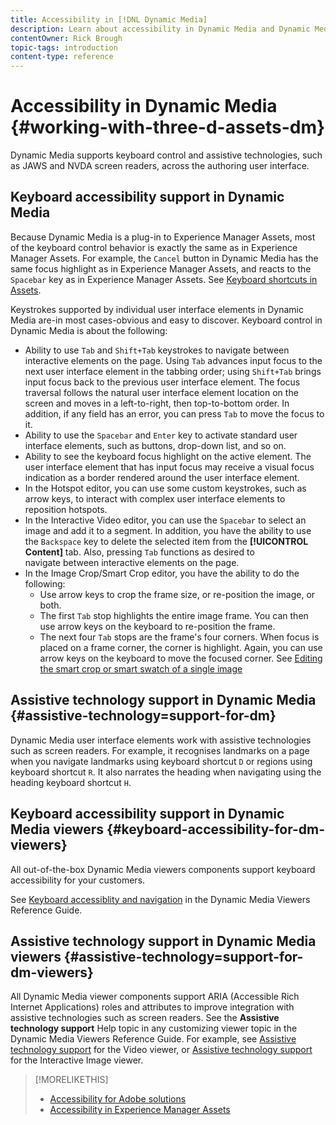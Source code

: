 ```yaml
---
title: Accessibility in [!DNL Dynamic Media]
description: Learn about accessibility in Dynamic Media and Dynamic Media Viewers
contentOwner: Rick Brough
topic-tags: introduction
content-type: reference
---
```


# Accessibility in Dynamic Media {#working-with-three-d-assets-dm}

Dynamic Media supports keyboard control and assistive technologies, such as JAWS and NVDA screen readers, across the authoring user interface.

## Keyboard accessibility support in Dynamic Media

Because Dynamic Media is a plug-in to Experience Manager Assets, most of the keyboard control behavior is exactly the same as in Experience Manager Assets. For example, the `Cancel` button in Dynamic Media has the same focus highlight as in Experience Manager Assets, and reacts to the `Spacebar` key as in Experience Manager Assets. See [Keyboard shortcuts in Assets](/help/assets/accessibility.md#keyboard-shortcuts).

Keystrokes supported by individual user interface elements in Dynamic Media are-in most cases-obvious and easy to discover. Keyboard control in Dynamic Media is about the following:

* Ability to use `Tab` and `Shift+Tab` keystrokes to navigate between interactive elements on the page.
Using `Tab` advances input focus to the next user interface element in the tabbing order; using `Shift+Tab` brings input focus back to the previous user interface element. 
The focus traversal follows the natural user interface element location on the screen and moves in a left-to-right, then top-to-bottom order. In addition, if any field has an error, you can press `Tab` to move the focus to it.
* Ability to use the `Spacebar` and `Enter` key to activate standard user interface elements, such as buttons, drop-down list, and so on.
* Ability to see the keyboard focus highlight on the active element. The user interface element that has input focus may receive a visual focus indication as a border rendered around the user interface element.
* In the Hotspot editor, you can use some custom keystrokes, such as arrow keys, to interact with complex user interface elements to reposition hotspots. 
* In the Interactive Video editor, you can use the `Spacebar` to select an image and add it to a segment. In addition, you have the ability to use the `Backspace` key to delete the selected item from the **[!UICONTROL Content]** tab. Also, pressing `Tab` functions as desired to navigate between interactive elements on the page.
* In the Image Crop/Smart Crop editor, you have the ability to do the following:
  * Use arrow keys to crop the frame size, or re-position the image, or both.
  * The first `Tab` stop highlights the entire image frame. You can then use arrow keys on the keyboard to re-position the frame.
  * The next four `Tab` stops are the frame's four corners. When focus is placed on a frame corner, the corner is highlight. Again, you can use arrow keys on the keyboard to move the focused corner.
  See [Editing the smart crop or smart swatch of a single image](/help/assets/dynamic-media/image-profiles.md#editing-the-smart-crop-or-smart-swatch-of-a-single-image)

<!-- Keyboarding is the same because Dynamic Media is using the same UI library (Coral 3 (AEM 6.5) or Coral Spectrum (in Skyline)) as entire AEM Assets.  -->

<!-- In the Hotspot editor, Dynamic Media lets you use arrow keys to control the position of a hot spot. See [Carousel Banners](/help/assets/dynamic-media/carousel-banners.md##adding-hotspots-or-image-maps-to-an-image-banner) or [Interactive Images](/help/assets/dynamic-media/interactive-images.md#adding-hotspots-to-an-image-banner)  --> 

 <!-- I think we should definitely mention this in the DM-specific area of documentation for keyboard support. -->

<!-- I would not get into much of details of specific keyboard support logic of these editors. One of the reasons - chances are that accessibility support will receive Phase2-like attention, with more holistic approach. -->

## Assistive technology support in Dynamic Media {#assistive-technology=support-for-dm}

Dynamic Media user interface elements work with assistive technologies such as screen readers. For example, it recognises landmarks on a page when you navigate landmarks using keyboard shortcut `D` or regions using keyboard shortcut `R`. It also narrates the heading when navigating using the heading keyboard shortcut `H`.

## Keyboard accessibility support in Dynamic Media viewers {#keyboard-accessibility-for-dm-viewers}

All out-of-the-box Dynamic Media viewers components support keyboard accessibility for your customers.

See [Keyboard accessiblity and navigation](https://docs.adobe.com/content/help/en/dynamic-media-developer-resources/library/c-keyboard-accessibility.html) in the Dynamic Media Viewers Reference Guide.

## Assistive technology support in Dynamic Media viewers {#assistive-technology=support-for-dm-viewers}

All Dynamic Media viewer components support ARIA (Accessible Rich Internet Applications) roles and attributes to improve integration with assistive technologies such as screen readers.
See the **Assistive technology support** Help topic in any customizing viewer topic in the Dynamic Media Viewers Reference Guide. For example, see [Assistive technology support](https://docs.adobe.com/content/help/en/dynamic-media-developer-resources/library/viewers-aem-assets-dmc/video/r-html5-video-viewer-20-assistive.html) for the Video viewer, or [Assistive technology support](https://experienceleague.adobe.com/docs/dynamic-media-developer-resources/library/viewers-for-aem-assets-only/interactive-images/c-html5-aem-interactive-image-assistive.html?lang=en#viewers-for-aem-assets-only) for the Interactive Image viewer.

>[!MORELIKETHIS]
>
>* [Accessibility for Adobe solutions](https://www.adobe.com/accessibility.html)
>* [Accessibility in Experience Manager Assets](/help/assets/dynamic-media/accessibility-dm.md)
